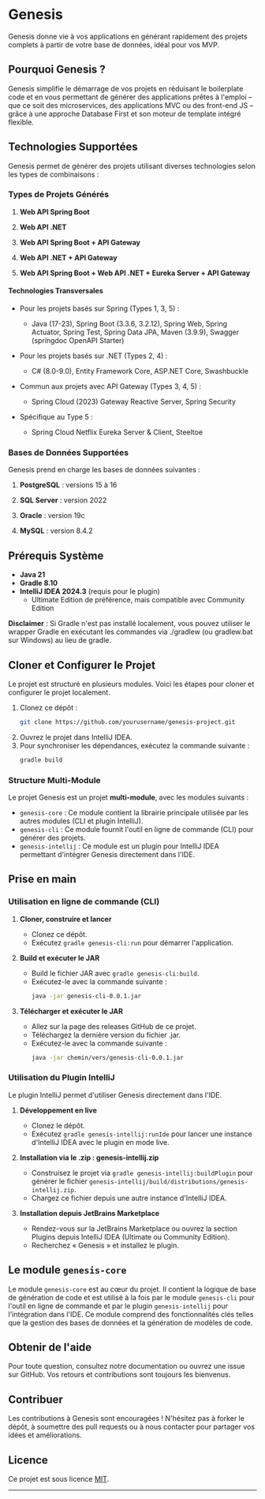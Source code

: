 # Genesis

Genesis donne vie à vos applications en générant rapidement des projets complets à partir de votre base de données,
idéal pour vos MVP.

## Pourquoi Genesis ?

Genesis simplifie le démarrage de vos projets en réduisant le boilerplate code et en vous permettant de générer des
applications prêtes à l'emploi – que ce soit des microservices, des applications MVC ou des front-end JS – grâce à une
approche Database First et son moteur de template intégré flexible.


## Technologies Supportées
Genesis permet de générer des projets utilisant diverses technologies selon les types de combinaisons :

### Types de Projets Générés

1. **Web API Spring Boot**

2. **Web API .NET**

3. **Web API Spring Boot + API Gateway**

4. **Web API .NET + API Gateway**

5. **Web API Spring Boot + Web API .NET + Eureka Server + API Gateway**


#### Technologies Transversales

* Pour les projets basés sur Spring (Types 1, 3, 5) :
  * Java (17-23), Spring Boot (3.3.6, 3.2.12), Spring Web, Spring Actuator, Spring Test, Spring Data JPA, Maven (3.9.9), Swagger (springdoc OpenAPI Starter)

* Pour les projets basés sur .NET (Types 2, 4) :
  * C# (8.0-9.0), Entity Framework Core, ASP.NET Core, Swashbuckle

* Commun aux projets avec API Gateway (Types 3, 4, 5) :
  * Spring Cloud (2023) Gateway Reactive Server, Spring Security

* Spécifique au Type 5 :
  * Spring Cloud Netflix Eureka Server & Client, Steeltoe


### Bases de Données Supportées

Genesis prend en charge les bases de données suivantes :

1. **PostgreSQL** : versions 15 à 16

2. **SQL Server** : version 2022

3. **Oracle** : version 19c

4. **MySQL** : version 8.4.2



## Prérequis Système

- **Java 21**
- **Gradle 8.10**
- **IntelliJ IDEA 2024.3** (requis pour le plugin)
    - Ultimate Edition de préférence, mais compatible avec Community Edition

**Disclaimer** : Si Gradle n'est pas installé localement, vous pouvez utiliser le wrapper Gradle en exécutant les
commandes via ./gradlew (ou gradlew.bat sur Windows) au lieu de gradle.

## Cloner et Configurer le Projet

Le projet est structuré en plusieurs modules. Voici les étapes pour cloner et configurer le projet localement.

1. Clonez ce dépôt :
   ```bash
   git clone https://github.com/yourusername/genesis-project.git
   ```
2. Ouvrez le projet dans IntelliJ IDEA.
3. Pour synchroniser les dépendances, exécutez la commande suivante :
   ```bash
   gradle build
   ```

### Structure Multi-Module

Le projet Genesis est un projet **multi-module**, avec les modules suivants :

- `genesis-core` : Ce module contient la librairie principale utilisée par les autres modules (CLI et plugin IntelliJ).
- `genesis-cli` : Ce module fournit l'outil en ligne de commande (CLI) pour générer des projets.
- `genesis-intellij` : Ce module est un plugin pour IntelliJ IDEA permettant d'intégrer Genesis directement dans l'IDE.

## Prise en main

### Utilisation en ligne de commande (CLI)

1. **Cloner, construire et lancer**
    - Clonez ce dépôt.
    - Exécutez `gradle genesis-cli:run` pour démarrer l'application.

2. **Build et exécuter le JAR**
    - Build le fichier JAR avec `gradle genesis-cli:build`.
    - Exécutez-le avec la commande suivante :
       ```bash
       java -jar genesis-cli-0.0.1.jar
       ```

3. **Télécharger et exécuter le JAR**
    - Allez sur la page des releases GitHub de ce projet.
    - Téléchargez la dernière version du fichier .jar.
    - Exécutez-le avec la commande suivante :
       ```bash
       java -jar chemin/vers/genesis-cli-0.0.1.jar
        ```

### Utilisation du Plugin IntelliJ

Le plugin IntelliJ permet d'utiliser Genesis directement dans l'IDE.

1. **Développement en live**
    - Clonez le dépôt.
    - Exécutez `gradle genesis-intellij:runIde` pour lancer une instance d'IntelliJ IDEA avec le plugin en mode live.

2. **Installation via le .zip : genesis-intellij.zip**
    - Construisez le projet via `gradle genesis-intellij:buildPlugin` pour générer le fichier
      `genesis-intellij/build/distributions/genesis-intellij.zip`.
    - Chargez ce fichier depuis une autre instance d'IntelliJ IDEA.

3. **Installation depuis JetBrains Marketplace**
    - Rendez-vous sur la JetBrains Marketplace ou ouvrez la section Plugins depuis IntelliJ IDEA (Ultimate ou Community
      Edition).
    - Recherchez « Genesis » et installez le plugin.

## Le module `genesis-core`

Le module `genesis-core` est au cœur du projet. Il contient la logique de base de génération de code et est utilisé à la
fois par le module `genesis-cli` pour l'outil en ligne de commande et par le plugin `genesis-intellij` pour
l'intégration dans l'IDE. Ce module comprend des fonctionnalités clés telles que la gestion des bases de données et la
génération de modèles de code.

## Obtenir de l'aide

Pour toute question, consultez notre documentation ou ouvrez une issue sur GitHub. Vos retours et contributions sont
toujours les bienvenus.

## Contribuer

Les contributions à Genesis sont encouragées ! N'hésitez pas à forker le dépôt, à soumettre des pull requests ou à nous
contacter pour partager vos idées et améliorations.

## Licence

Ce projet est sous licence [MIT](LICENSE).

---